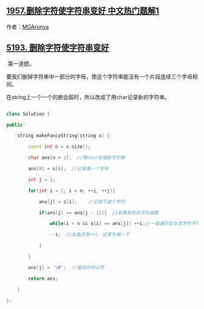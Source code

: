 ## [1957.删除字符使字符串变好 中文热门题解1](https://leetcode.cn/problems/delete-characters-to-make-fancy-string/solutions/100000/5193-shan-chu-zi-fu-shi-zi-fu-chuan-bian-lerc)

作者：[MGAronya](https://leetcode.cn/u/MGAronya)
##  [5193. 删除字符使字符串变好](https://leetcode-cn.com/problems/delete-characters-to-make-fancy-string/) 

​	第一道题。

​	要我们删掉字符串中一部分的字母，使这个字符串能没有一个片段连续三个字母相同。

   在string上一个一个的删会超时，所以改成了用char记录新的字符串。

```c++
class Solution {
public:
    string makeFancyString(string s) {
        const int n = s.size();
        char ans[n + 1];  //用char存储新字符串
        ans[0] = s[0];  //记录第一个字符
        int j = 1;
        for(int i = 1; i < n; ++i, ++j){
            ans[j] = s[i];    //记录下这个字符
            if(ans[j] == ans[j - 1]){  //如果和先前字符相等
                while(i < n && s[i] == ans[j]) ++i;//一直遍历到与该字符不等的地方
                --i;  //后面还有++i，这里先减一下
            }
        }
        ans[j] = '\0';  //最后的中止符
        return ans;
    }
};
```